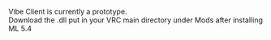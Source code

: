 Vibe Client is currently a prototype.<br/>
Download the .dll put in your VRC main directory under Mods after installing ML 5.4

